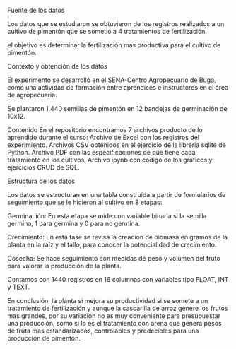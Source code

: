 Fuente de los datos

Los datos que se estudiaron se obtuvieron de los registros realizados a un cultivo de pimentón que se sometió a 4 tratamientos de fertilización.

el objetivo es determinar la fertilización mas productiva para el cultivo de pimentón.

Contexto y obtención de los datos

El experimento se desarrolló en el SENA-Centro Agropecuario de Buga, como una actividad de formación entre aprendices e instructores en el área de agropecuaria.

Se plantaron 1.440 semillas de pimentón en 12 bandejas de germinación de 10x12.

Contenido
En el repositorio encontramos 7 archivos producto de lo aprendido durante el curso:
Archivo de Excel con los registros del experimiento.
Archivos CSV obtenidos en el ejercicio de la libreria sqlite de Python.
Archivo PDF con las especificaciones de que tiene cada tratamiento en los cultivos.
Archivo ipynb con codigo de los graficos y ejercicios CRUD de SQL.

Estructura de los datos

Los datos se estructuran en una tabla construida a partir de formularios de seguimiento que se le hicieron al cultivo en 3 etapas:

Germinación: En esta etapa se mide con variable binaria si la semilla germina, 1 para germina y 0 para no germina.

Crecimiento: En esta fase se revisa la creación de biomasa en gramos de la planta en la raíz y el tallo, para conocer la potencialidad de crecimiento.

Cosecha: Se hace seguimiento con medidas de peso y volumen del fruto para valorar la producción de la planta.

Contamos con 1440 registros en 16 columnas con variables tipo FLOAT, INT y TEXT. 

En conclusión, la planta si mejora su productividad si se somete a un tratamiento de fertilización y aunque la cascarilla de arroz genere los frutos mas grandes, por su variación no es muy conveniente para presupuestar una producción, somo si lo es el tratamiento con arena que genera pesos de fruta mas estandarizados, controlables y predecibles para una producción de pimentón.
